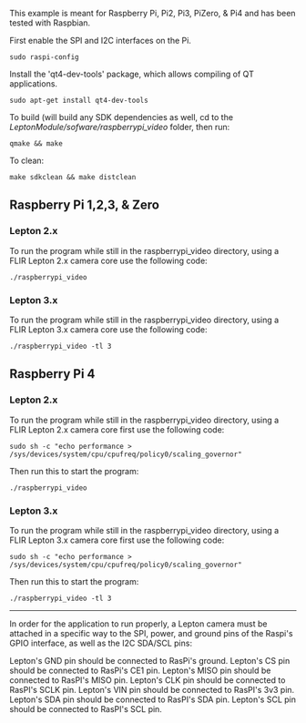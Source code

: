 This example is meant for Raspberry Pi, Pi2, Pi3, PiZero, & Pi4 and has been tested with Raspbian.

First enable the SPI and I2C interfaces on the Pi.
```
sudo raspi-config
```

Install the 'qt4-dev-tools' package, which allows compiling of QT applications.
```
sudo apt-get install qt4-dev-tools
```

To build (will build any SDK dependencies as well, cd to the *LeptonModule/sofware/raspberrypi_video* folder, then run:
```
qmake && make
```

To clean:
```
make sdkclean && make distclean
```

## Raspberry Pi 1,2,3, & Zero

### Lepton 2.x
To run the program while still in the raspberrypi_video directory, using a FLIR Lepton 2.x camera core use the following code:
```
./raspberrypi_video
```

### Lepton 3.x
To run the program while still in the raspberrypi_video directory, using a FLIR Lepton 3.x camera core use the following code:
```
./raspberrypi_video -tl 3
```

## Raspberry Pi 4

### Lepton 2.x
To run the program while still in the raspberrypi_video directory, using a FLIR Lepton 2.x camera core first use the following code:
```
sudo sh -c "echo performance > /sys/devices/system/cpu/cpufreq/policy0/scaling_governor"
```
Then run this to start the program:
```
./raspberrypi_video
```

### Lepton 3.x
To run the program while still in the raspberrypi_video directory, using a FLIR Lepton 3.x camera core first use the following code:
```
sudo sh -c "echo performance > /sys/devices/system/cpu/cpufreq/policy0/scaling_governor"
```
Then run this to start the program:
```
./raspberrypi_video -tl 3
```

----

In order for the application to run properly, a Lepton camera must be attached in a specific way to the SPI, power, and ground pins of the Raspi's GPIO interface, as well as the I2C SDA/SCL pins:

Lepton's GND pin should be connected to RasPi's ground.
Lepton's CS pin should be connected to RasPi's CE1 pin.
Lepton's MISO pin should be connected to RasPI's MISO pin.
Lepton's CLK pin should be connected to RasPI's SCLK pin.
Lepton's VIN pin should be connected to RasPI's 3v3 pin.
Lepton's SDA pin should be connected to RasPI's SDA pin.
Lepton's SCL pin should be connected to RasPI's SCL pin.
